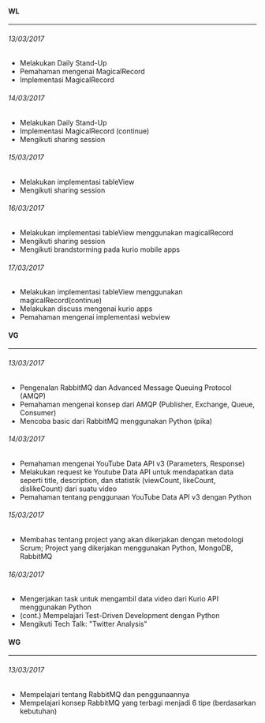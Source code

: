 #### WL
---

###### 13/03/2017
* Melakukan Daily Stand-Up
* Pemahaman mengenai MagicalRecord
* Implementasi MagicalRecord

###### 14/03/2017
* Melakukan Daily Stand-Up
* Implementasi MagicalRecord (continue)
* Mengikuti sharing session

###### 15/03/2017
* Melakukan implementasi tableView
* Mengikuti sharing session

###### 16/03/2017
* Melakukan implementasi tableView menggunakan magicalRecord
* Mengikuti sharing session
* Mengikuti brandstorming pada kurio mobile apps


###### 17/03/2017
* Melakukan implementasi tableView menggunakan magicalRecord(continue)
* Melakukan discuss mengenai kurio apps
* Pemahaman mengenai implementasi webview



#### VG
---

###### 13/03/2017
* Pengenalan RabbitMQ dan Advanced Message Queuing Protocol (AMQP)
* Pemahaman mengenai konsep dari AMQP (Publisher, Exchange, Queue, Consumer)
* Mencoba basic dari RabbitMQ menggunakan Python (pika)

###### 14/03/2017
* Pemahaman mengenai YouTube Data API v3 (Parameters, Response)
* Melakukan request ke Youtube Data API untuk mendapatkan data seperti title, description, dan statistik (viewCount, likeCount, dislikeCount) dari suatu video
* Pemahaman tentang penggunaan YouTube Data API v3 dengan Python

###### 15/03/2017
* Membahas tentang project yang akan dikerjakan dengan metodologi Scrum; Project yang dikerjakan menggunakan Python, MongoDB, RabbitMQ

###### 16/03/2017
* Mengerjakan task untuk mengambil data video dari Kurio API menggunakan Python
* (cont.) Mempelajari Test-Driven Development dengan Python
* Mengikuti Tech Talk: "Twitter Analysis"


#### WG
---

###### 13/03/2017
* Mempelajari tentang RabbitMQ dan penggunaannya
* Mempelajari konsep RabbitMQ yang terbagi menjadi 6 tipe (berdasarkan kebutuhan)
